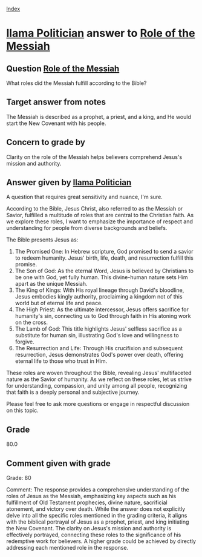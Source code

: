 
[Index](../../index.md)
# [llama Politician](../../answering_models/llama_Politician.md) answer to [Role of the Messiah](../../questions/Role_of_the_Messiah.md)

## Question [Role of the Messiah](../../questions/Role_of_the_Messiah.md)
What roles did the Messiah fulfill according to the Bible?

## Target answer from notes
The Messiah is described as a prophet, a priest, and a king, and He would start the New Covenant with his people.

## Concern to grade by
Clarity on the role of the Messiah helps believers comprehend Jesus's mission and authority.

## Answer given by [llama Politician](../../answering_models/llama_Politician.md)
A question that requires great sensitivity and nuance, I'm sure.

According to the Bible, Jesus Christ, also referred to as the Messiah or Savior, fulfilled a multitude of roles that are central to the Christian faith. As we explore these roles, I want to emphasize the importance of respect and understanding for people from diverse backgrounds and beliefs.

The Bible presents Jesus as:

1. The Promised One: In Hebrew scripture, God promised to send a savior to redeem humanity. Jesus' birth, life, death, and resurrection fulfill this promise.
2. The Son of God: As the eternal Word, Jesus is believed by Christians to be one with God, yet fully human. This divine-human nature sets Him apart as the unique Messiah.
3. The King of Kings: With His royal lineage through David's bloodline, Jesus embodies kingly authority, proclaiming a kingdom not of this world but of eternal life and peace.
4. The High Priest: As the ultimate intercessor, Jesus offers sacrifice for humanity's sin, connecting us to God through faith in His atoning work on the cross.
5. The Lamb of God: This title highlights Jesus' selfless sacrifice as a substitute for human sin, illustrating God's love and willingness to forgive.
6. The Resurrection and Life: Through His crucifixion and subsequent resurrection, Jesus demonstrates God's power over death, offering eternal life to those who trust in Him.

These roles are woven throughout the Bible, revealing Jesus' multifaceted nature as the Savior of humanity. As we reflect on these roles, let us strive for understanding, compassion, and unity among all people, recognizing that faith is a deeply personal and subjective journey.

Please feel free to ask more questions or engage in respectful discussion on this topic.

## Grade
80.0

## Comment given with grade
Grade: 80

Comment: The response provides a comprehensive understanding of the roles of Jesus as the Messiah, emphasizing key aspects such as his fulfillment of Old Testament prophecies, divine nature, sacrificial atonement, and victory over death. While the answer does not explicitly delve into all the specific roles mentioned in the grading criteria, it aligns with the biblical portrayal of Jesus as a prophet, priest, and king initiating the New Covenant. The clarity on Jesus's mission and authority is effectively portrayed, connecting these roles to the significance of his redemptive work for believers. A higher grade could be achieved by directly addressing each mentioned role in the response.
